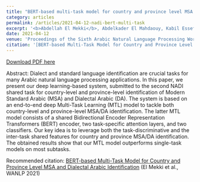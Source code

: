 ```yaml
---
title: "BERT-based multi-task model for country and province level MSA and dialectal Arabic identification"
category: articles
permalink: /articles/2021-04-12-nadi-bert-multi-task
excerpt: '<b>Abdellah El Mekki</b>, Abdelkader El Mahdaouy, Kabil Essefar, Nabil El Mamoun, Ismail Berrada, Ahmed Khoumsi'
date: 2021-04-12
venue: 'Proceedings of the Sixth Arabic Natural Language Processing Workshop'
citation: '[BERT-based Multi-Task Model for Country and Province Level MSA and Dialectal Arabic Identification](https://aclanthology.org/2021.wanlp-1.31) (El Mekki et al., WANLP 2021)'
---
```


<a href='https://aclanthology.org/2021.wanlp-1.31.pdf'>Download PDF here</a>

Abstract: Dialect and standard language identification are crucial tasks for many Arabic natural language processing applications. In this paper, we present our deep learning-based system, submitted to the second NADI shared task for country-level and province-level identification of Modern Standard Arabic (MSA) and Dialectal Arabic (DA). The system is based on an end-to-end deep Multi-Task Learning (MTL) model to tackle both country-level and province-level MSA/DA identification. The latter MTL model consists of a shared Bidirectional Encoder Representation Transformers (BERT) encoder, two task-specific attention layers, and two classifiers. Our key idea is to leverage both the task-discriminative and the inter-task shared features for country and province MSA/DA identification. The obtained results show that our MTL model outperforms single-task models on most subtasks.


 Recommended citation: [BERT-based Multi-Task Model for Country and Province Level MSA and Dialectal Arabic Identification](https://aclanthology.org/2021.wanlp-1.31) (El Mekki et al., WANLP 2021)